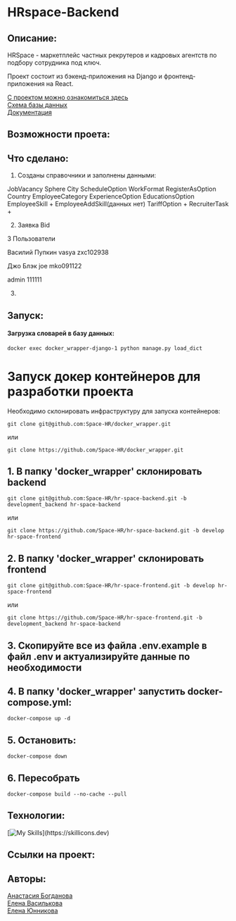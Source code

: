 # HRspace-Backend
## Описание:
HRSpace - маркетплейс частных рекрутеров и кадровых агентств по подбору
сотрудника под ключ.

Проект состоит из бэкенд-приложения на Django и фронтенд-приложения на React.

[С проектом можно ознакомиться здесь ](https://hrspace.hopto.org/)   
[Схема базы данных](https://dbdiagram.io/d/HRspase-65ef0862b1f3d4062ca0f7fc)   
[Документация](https://disk.yandex.ru/d/wlfwzfvgij-AYA) 
## Возможности проета:


## Что сделано:

1. Созданы справочники и заполнены данными:

JobVacancy 
Sphere 
City 
ScheduleOption 
WorkFormat 
RegisterAsOption 
Country 
EmployeeCategory 
ExperienceOption 
EducationsOption
EmployeeSkill +
EmployeeAddSkill(данных нет)
TariffOption +
RecruiterTask +

2. Заявка Bid

3 Пользователи

Василий Пупкин
vasya
zxc102938


Джо Блэк
joe
mko091122

admin
111111

3.

## Запуск:

#### Загрузка словарей в базу данных:

```bash
docker exec docker_wrapper-django-1 python manage.py load_dict
```
# Запуск докер контейнеров для разработки проекта

Необходимо склонировать инфраструктуру для запуска контейнеров:

```
git clone git@github.com:Space-HR/docker_wrapper.git
```
или
```
git clone https://github.com/Space-HR/docker_wrapper.git
```

## 1. В папку 'docker_wrapper' склонировать backend

```
git clone git@github.com:Space-HR/hr-space-backend.git -b development_backend hr-space-backend 
```
или
```
git clone https://github.com/Space-HR/hr-space-backend.git -b develop hr-space-frontend
```

## 2. В папку 'docker_wrapper' склонировать frontend

```
git clone git@github.com:Space-HR/hr-space-frontend.git -b develop hr-space-frontend
```
или
```
git clone https://github.com/Space-HR/hr-space-frontend.git -b development_backend hr-space-backend 
```

## 3.  Скопируйте все из файла .env.example в файл .env и актуализируйте данные по необходимости

## 4. В папку 'docker_wrapper' запустить docker-compose.yml:

```
docker-compose up -d
```

## 5. Остановить:

```
docker-compose down
```

## 6. Пересобрать

```
docker-compose build --no-cache --pull
```


## Технологии: 
[![My Skills](https://skillicons.dev/icons?i=py,docker,postgres,django,nginx,)](https://skillicons.dev)

## Cсылки на проект:

## Авторы:  

[Анастасия Богданова](https://github.com/Anastasia289/)   
[Елена Василькова](https://github.com/ElenaVasilkova)   
[Елена Юнникова](https://github.com/Edelveisx)
